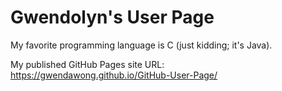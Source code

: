 # Gwendolyn's User Page
My favorite programming language is C (just kidding; it's Java).

My published GitHub Pages site URL: https://gwendawong.github.io/GitHub-User-Page/
